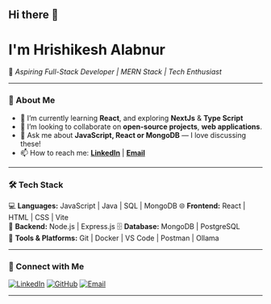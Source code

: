 <!--
**RishiDevs3248/RishiDevs3248** is a ✨ _special_ ✨ repository because its `README.md` (this file) appears on your GitHub profile.

Here are some ideas to get you started:

- 🔭 I’m currently working on ...
- 🌱 I’m currently learning ...
- 👯 I’m looking to collaborate on ...
- 🤔 I’m looking for help with ...
- 💬 Ask me about ...
- 📫 How to reach me: ...
- 😄 Pronouns: ...
- ⚡ Fun fact: ...
-->
## Hi there 👋

# I'm **Hrishikesh Alabnur**  
🎯 *Aspiring Full-Stack Developer | MERN Stack | Tech Enthusiast*

---

### 🚀 About Me  
- 🌱 I’m currently learning **React**, and exploring **NextJs** & **Type Script**
- 👯 I’m looking to collaborate on **open-source projects**, **web applications**.  
- 💬 Ask me about **JavaScript, React or MongoDB** — I love discussing these!  
- 📫 How to reach me: **[LinkedIn](https://www.linkedin.com/in/hrishikesh-alabnur-407269233/)** | **[Email](mailto:alabnur2004@gmail.com)**


---

### 🛠️ Tech Stack
💻 **Languages:** JavaScript | Java | SQL | MongoDB 
🌐 **Frontend:** React | HTML | CSS | Vite  
🧠 **Backend:** Node.js | Express.js 
🗄️ **Database:** MongoDB | PostgreSQL  
🧩 **Tools & Platforms:** Git | Docker | VS Code | Postman | Ollama 

---

### 🌟 Connect with Me  
[![LinkedIn](https://img.shields.io/badge/LinkedIn-0A66C2?logo=linkedin&logoColor=white)](https://www.linkedin.com/in/hrishikesh-alabnur-407269233/)  [![GitHub](https://img.shields.io/badge/GitHub-181717?logo=github&logoColor=white)](https://github.com/RishiDevs3248)  [![Email](https://img.shields.io/badge/Email-D14836?logo=gmail&logoColor=white)](mailto:alabnur2004@gmail.com)


---
